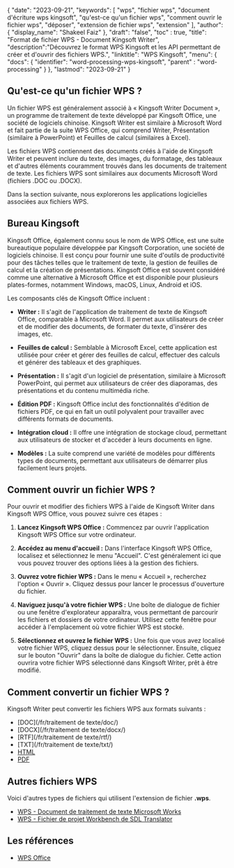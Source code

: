 {
"date": "2023-09-21",
  "keywords": [
"wps",
"fichier wps",
"document d'écriture wps kingsoft",
"qu'est-ce qu'un fichier wps",
"comment ouvrir le fichier wps",
"déposer",
"extension de fichier wps",
"extension"
],
  "author": {
"display_name": "Shakeel Faiz"
},
"draft": "false",
"toc" : true,
"title": "Format de fichier WPS - Document Kingsoft Writer",
  "description":"Découvrez le format WPS Kingsoft et les API permettant de créer et d'ouvrir des fichiers WPS.",
"linktitle": "WPS Kingsoft",
  "menu": {
    "docs": {
      "identifier": "word-processing-wps-kingsoft",
"parent" : "word-processing"
}
},
"lastmod": "2023-09-21"
}

## Qu'est-ce qu'un fichier WPS ?

Un fichier WPS est généralement associé à « Kingsoft Writer Document », un programme de traitement de texte développé par Kingsoft Office, une société de logiciels chinoise. Kingsoft Writer est similaire à Microsoft Word et fait partie de la suite WPS Office, qui comprend Writer, Présentation (similaire à PowerPoint) et Feuilles de calcul (similaires à Excel).

Les fichiers WPS contiennent des documents créés à l'aide de Kingsoft Writer et peuvent inclure du texte, des images, du formatage, des tableaux et d'autres éléments couramment trouvés dans les documents de traitement de texte. Les fichiers WPS sont similaires aux documents Microsoft Word (fichiers .DOC ou .DOCX).

Dans la section suivante, nous explorerons les applications logicielles associées aux fichiers WPS.

## Bureau Kingsoft

Kingsoft Office, également connu sous le nom de WPS Office, est une suite bureautique populaire développée par Kingsoft Corporation, une société de logiciels chinoise. Il est conçu pour fournir une suite d'outils de productivité pour des tâches telles que le traitement de texte, la gestion de feuilles de calcul et la création de présentations. Kingsoft Office est souvent considéré comme une alternative à Microsoft Office et est disponible pour plusieurs plates-formes, notamment Windows, macOS, Linux, Android et iOS.

Les composants clés de Kingsoft Office incluent :

- **Writer :** Il s'agit de l'application de traitement de texte de Kingsoft Office, comparable à Microsoft Word. Il permet aux utilisateurs de créer et de modifier des documents, de formater du texte, d'insérer des images, etc.

- **Feuilles de calcul :** Semblable à Microsoft Excel, cette application est utilisée pour créer et gérer des feuilles de calcul, effectuer des calculs et générer des tableaux et des graphiques.

- **Présentation :** Il s'agit d'un logiciel de présentation, similaire à Microsoft PowerPoint, qui permet aux utilisateurs de créer des diaporamas, des présentations et du contenu multimédia riche.

- **Édition PDF :** Kingsoft Office inclut des fonctionnalités d'édition de fichiers PDF, ce qui en fait un outil polyvalent pour travailler avec différents formats de documents.

- **Intégration cloud :** Il offre une intégration de stockage cloud, permettant aux utilisateurs de stocker et d'accéder à leurs documents en ligne.

- **Modèles :** La suite comprend une variété de modèles pour différents types de documents, permettant aux utilisateurs de démarrer plus facilement leurs projets.

## Comment ouvrir un fichier WPS ?

Pour ouvrir et modifier des fichiers WPS à l'aide de Kingsoft Writer dans Kingsoft WPS Office, vous pouvez suivre ces étapes :

1. **Lancez Kingsoft WPS Office :** Commencez par ouvrir l'application Kingsoft WPS Office sur votre ordinateur.

2. **Accédez au menu d'accueil :** Dans l'interface Kingsoft WPS Office, localisez et sélectionnez le menu "Accueil". C'est généralement ici que vous pouvez trouver des options liées à la gestion des fichiers.

3. **Ouvrez votre fichier WPS :** Dans le menu « Accueil », recherchez l'option « Ouvrir ». Cliquez dessus pour lancer le processus d'ouverture du fichier.

4. **Naviguez jusqu'à votre fichier WPS :** Une boîte de dialogue de fichier ou une fenêtre d'explorateur apparaîtra, vous permettant de parcourir les fichiers et dossiers de votre ordinateur. Utilisez cette fenêtre pour accéder à l'emplacement où votre fichier WPS est stocké.

5. **Sélectionnez et ouvrez le fichier WPS :** Une fois que vous avez localisé votre fichier WPS, cliquez dessus pour le sélectionner. Ensuite, cliquez sur le bouton "Ouvrir" dans la boîte de dialogue du fichier. Cette action ouvrira votre fichier WPS sélectionné dans Kingsoft Writer, prêt à être modifié.

## Comment convertir un fichier WPS ?

Kingsoft Writer peut convertir les fichiers WPS aux formats suivants :

- [DOC](/fr/traitement de texte/doc/)
- [DOCX](/fr/traitement de texte/docx/)
- [RTF](/fr/traitement de texte/rtf/)
- [TXT](/fr/traitement de texte/txt/)
- [HTML](/fr/web/html/)
- [PDF](/fr/pdf/)

## Autres fichiers WPS

Voici d'autres types de fichiers qui utilisent l'extension de fichier **.wps**.

- [WPS - Document de traitement de texte Microsoft Works](/fr/word-processing/wps/)
- [WPS - Fichier de projet Workbench de SDL Translator](/fr/settings/wps/)

## Les références
* [WPS Office](https://en.wikipedia.org/wiki/WPS_Office)
